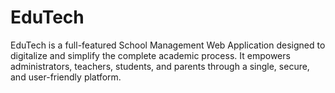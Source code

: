 # EduTech
EduTech is a full-featured School Management Web Application designed to digitalize and simplify the complete academic process. It empowers administrators, teachers, students, and parents through a single, secure, and user-friendly platform.
